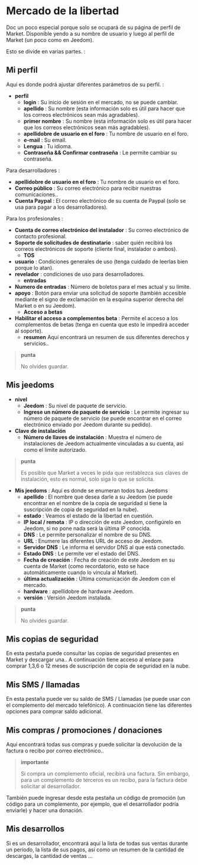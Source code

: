 # Mercado de la libertad


Doc un poco especial porque solo se ocupará de su página de perfil de Market.
Disponible yendo a su nombre de usuario y luego al perfil de Market (un poco como en Jeedom).

Esto se divide en varias partes. :

## Mi perfil

Aquí es donde podrá ajustar diferentes parámetros de su perfil. :

- **perfil**
    - **login** : Su inicio de sesión en el mercado, no se puede cambiar.
    - **apellido** : Su nombre (esta información solo es útil para hacer que los correos electrónicos sean más agradables).
    - **primer nombre** : Su nombre (esta información solo es útil para hacer que los correos electrónicos sean más agradables).
    - **apellidobre de usuario en el foro** : Tu nombre de usuario en el foro.
    - **e-mail** : Su email.
    - **Lengua** : Tu idioma.
    - **Contraseña &amp;&amp; Confirmar contraseña** : Le permite cambiar su contraseña.

Para desarrolladores :
- **apellidobre de usuario en el foro** : Tu nombre de usuario en el foro.
- **Correo público** : Su correo electrónico para recibir nuestras comunicaciones..
- **Cuenta Paypal** : El correo electrónico de su cuenta de Paypal (solo se usa para pagar a los desarrolladores).

Para los profesionales :
- **Cuenta de correo electrónico del instalador** : Su correo electrónico de contacto profesional.
- **Soporte de solicitudes de destinatario** : saber quién recibirá los correos electrónicos de soporte (cliente final, instalador o ambos).
    - **TOS**
- **usuario** : Condiciones generales de uso (tenga cuidado de leerlas bien porque lo atan).
- **revelador** : condiciones de uso para desarrolladores.
    - **entradas**
- **Numero de entradas** : Número de boletos para el mes actual y su límite.
- **apoyo** : Botón para enviar una solicitud de soporte (también accesible mediante el signo de exclamación en la esquina superior derecha del Market o en su Jeedom).
    - **Acceso a betas**
- **Habilitar el acceso a complementos beta** : Permite el acceso a los complementos de betas (tenga en cuenta que esto le impedirá acceder al soporte).
    - **resumen** Aquí encontrará un resumen de sus diferentes derechos y servicios..

> **punta**
>
> No olvides guardar.

## Mis jeedoms

- **nivel**
    - **Jeedom** : Su nivel de paquete de servicio.
    - **Ingrese un número de paquete de servicio** : Le permite ingresar su número de paquete de servicio (se puede encontrar en el correo electrónico enviado por Jeedom durante su pedido).
- **Clave de instalación**
    - **Número de llaves de instalación** : Muestra el número de instalaciones de Jeedom actualmente vinculadas a su cuenta, así como el límite autorizado.

> **punta**
>
> Es posible que Market a veces le pida que restablezca sus claves de instalación, esto es normal, solo siga lo que se solicita.

- **Mis jeedoms** : Aquí es donde se enumeran todos tus Jeedoms
    - **apellido** : El nombre que desea darle a su Jeedom (se puede encontrar en el nombre de la copia de seguridad si tiene la suscripción de copia de seguridad en la nube).
    - **estado** : Veamos el estado de la libertad en cuestión.
    - **IP local / remota** : IP o dirección de este Jeedom, configúrelo en Jeedom, si no pone nada será la última IP conocida.
    - **DNS** : Le permite personalizar el nombre de su DNS.
    - **URL** : Enumere las diferentes URL de acceso de Jeedom.
    - **Servidor DNS** : Le informa el servidor DNS al que está conectado.
    - **Estado DNS** : Le permite ver el estado del DNS.
    - **Fecha de creación** : Fecha de creación de este Jeedom en su cuenta de Market (como recordatorio, esto se hace automáticamente cuando lo vincula al Market).
    - **última actualización** : Última comunicación de Jeedom con el mercado.
    - **hardware** : apellidobre de hardware Jeedom.
    - **versión** : Versión Jeedom instalada.

> **punta**
>
> No olvides guardar.

## Mis copias de seguridad

En esta pestaña puede consultar las copias de seguridad presentes en Market y descargar una.. A continuación tiene acceso al enlace para comprar 1,3,6 o 12 meses de suscripción de copia de seguridad en la nube.

## Mis SMS / llamadas

En esta pestaña puede ver su saldo de SMS / Llamadas (se puede usar con el complemento del mercado telefónico). A continuación tiene las diferentes opciones para comprar saldo adicional.

## Mis compras / promociones / donaciones

Aquí encontrará todas sus compras y puede solicitar la devolución de la factura o recibo por correo electrónico..

> **importante**
>
> Si compra un complemento oficial, recibirá una factura. Sin embargo, para un complemento de terceros es un recibo, para la factura debe solicitar al desarrollador.

También puede ingresar desde esta pestaña un código de promoción (un código para un complemento, por ejemplo, que el desarrollador podría enviarle) y hacer una donación.

## Mis desarrollos

Si es un desarrollador, encontrará aquí la lista de todas sus ventas durante un período, la lista de sus pagos, así como un resumen de la cantidad de descargas, la cantidad de ventas ...
